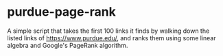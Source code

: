# purdue-page-rank
A simple script that takes the first 100 links it finds by walking down the listed links of https://www.purdue.edu/, and ranks them using some linear algebra and Google's PageRank algorithm.
